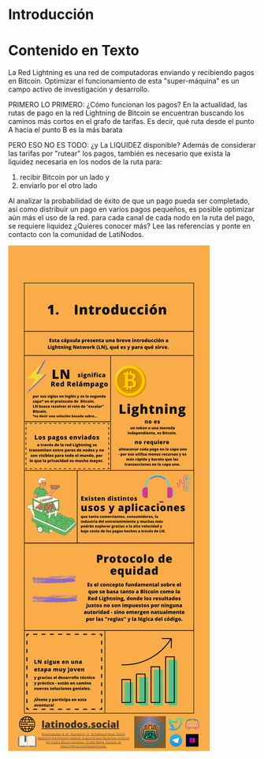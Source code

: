 # Introducción



# Contenido en Texto
La Red Lightning es una red de computadoras enviando y recibiendo pagos en Bitcoin. Optimizar el funcionamiento de esta "super-máquina" es un campo activo de investigación y desarrollo.

PRIMERO LO PRIMERO:
¿Cómo funcionan los pagos?
En la actualidad, las rutas de pago en la red Lightning de Bitcoin se encuentran buscando los caminos más cortos en el grafo de tarifas.
Es decir, qué ruta desde el punto A hacia el punto B es la más barata


PERO ESO NO ES TODO: 
¿y La LIQUIDEZ disponible?
Además de considerar las tarifas por "rutear" los pagos, también es necesario que exista la liquidez necesaria en los nodos de la ruta para: 
1) recibir Bitcoin por un lado y 
2) enviarlo por el otro lado

Al analizar la probabilidad de éxito de que un pago pueda ser completado, así como distribuir un pago en varios pagos pequeños, es posible optimizar aún más el uso de la red.
para cada canal de cada nodo en la ruta del pago, se requiere liquidez
¿Quieres conocer más?
Lee las referencias y ponte en contacto con la comunidad de LatiNodos.



![Imagen](https://github.com/LatiNodos/Infografias/blob/main/Visuales/1%20-%20Introduccion.png)
